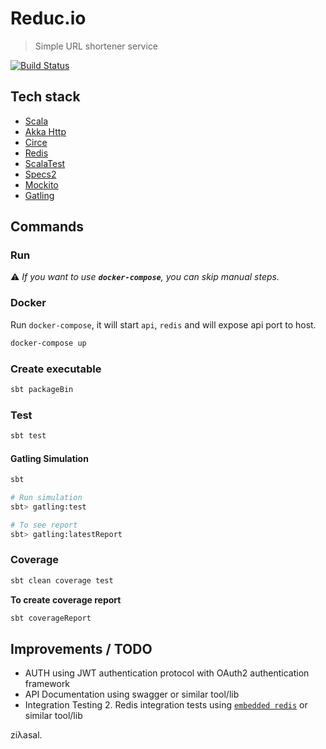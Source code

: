 Reduc.io
========

> Simple URL shortener service

[![Build Status](https://travis-ci.org/ziyasal/Reducio.svg?branch=master)](https://travis-ci.org/ziyasal/Reducio)

## Tech stack
 - [Scala](https://www.scala-lang.org/)
 - [Akka Http](https://github.com/akka/akka-http)
 - [Circe](https://github.com/circe/circe)
 - [Redis](https://github.com/antirez/redis)
 - [ScalaTest](http://www.scalatest.org/)
 - [Specs2](https://github.com/etorreborre/specs2)
 - [Mockito](https://github.com/mockito/mockito)
 - [Gatling](https://gatling.io/)

## Commands
### Run
:warning: _If you want to use **`docker-compose`**, you can skip manual steps._

### Docker

Run `docker-compose`, it will start `api`, `redis` and will expose api port to host.
```sh
docker-compose up
```

### Create executable
```sh
sbt packageBin
```

### Test
```sh
sbt test
```
#### Gatling Simulation
```sh
sbt

# Run simulation
sbt> gatling:test

# To see report
sbt> gatling:latestReport
```

### Coverage
```sh
sbt clean coverage test
```

**To create coverage report**
```sh
sbt coverageReport
```

## Improvements / TODO
 - AUTH using JWT authentication protocol with OAuth2 authentication framework
 - API Documentation using swagger or similar tool/lib
 - Integration Testing
   2. Redis integration tests using [`embedded redis`](https://github.com/kstyrc/embedded-redis) or similar tool/lib

ziλasal.

